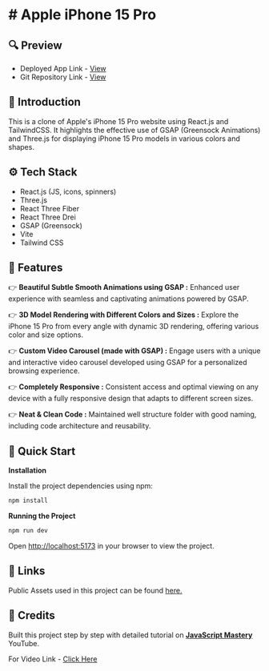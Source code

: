 # # Apple iPhone 15 Pro

## <a name="preview">🔍 Preview</a>

- Deployed App Link - [View](https://iphone-15-pr0.netlify.app)
- Git Repository Link - [View](https://github.com/SAIMANIKESH/apple-website)

## <a name="introduction">🤖 Introduction</a>

This is a clone of Apple's iPhone 15 Pro website using React.js and TailwindCSS. It highlights the effective use of GSAP (Greensock Animations) and Three.js for displaying iPhone 15 Pro models in various colors and shapes.

## <a name="tech-stack">⚙️ Tech Stack</a>

- React.js (JS, icons, spinners)
- Three.js
- React Three Fiber
- React Three Drei
- GSAP (Greensock)
- Vite
- Tailwind CSS

## <a name="features">🔋 Features</a>

👉 **Beautiful Subtle Smooth Animations using GSAP :** Enhanced user experience with seamless and captivating animations powered by GSAP.

👉 **3D Model Rendering with Different Colors and Sizes :** Explore the iPhone 15 Pro from every angle with dynamic 3D rendering, offering various color and size options.

👉 **Custom Video Carousel (made with GSAP) :** Engage users with a unique and interactive video carousel developed using GSAP for a personalized browsing experience.

👉 **Completely Responsive :** Consistent access and optimal viewing on any device with a fully responsive design that adapts to different screen sizes.

👉 **Neat & Clean Code :** Maintained well structure folder with good naming, including code architecture and reusability.

## <a name="quick-start"> 🚀 Quick Start</a>

**Installation**

Install the project dependencies using npm:

```bash
npm install
```

**Running the Project**

```bash
npm run dev
```

Open [http://localhost:5173](http://localhost:5173) in your browser to view the project.

## <a name="links">🔗 Links</a>

Public Assets used in this project can be found [here.](https://drive.google.com/file/d/1syHiNxSIGXVApaIozdrLXM2x5dPhvaJL/view?usp=sharing)

## <a name="credits">🤝 Credits</a>

Built this project step by step with detailed tutorial on <a href="https://www.youtube.com/@javascriptmastery/videos" target="_blank"><b>JavaScript Mastery</b></a> YouTube. 

For Video Link - [Click Here](https://www.youtube.com/watch?v=RbxHZwFtRT4&ab_channel=JavaScriptMastery)
